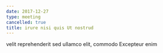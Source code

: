 ```yaml
---
date: 2017-12-27
type: meeting
cancelled: true
title: irure nisi quis Ut nostrud
---
```

velit reprehenderit sed ullamco elit, commodo Excepteur enim